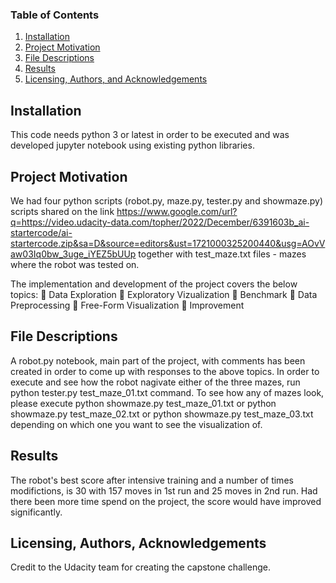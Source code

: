 ### Table of Contents
1. [Installation](#installation)
2. [Project Motivation](#motivation)
3. [File Descriptions](#files)
4. [Results](#results)
5. [Licensing, Authors, and Acknowledgements](#licensing)

## Installation <a name="installation"></a>
This code needs python 3 or latest in order to be executed and was developed jupyter notebook using existing python libraries.

## Project Motivation<a name="motivation"></a>
We had four python scripts (robot.py, maze.py, tester.py and showmaze.py) scripts shared on the link https://www.google.com/url?q=https://video.udacity-data.com/topher/2022/December/6391603b_ai-startercode/ai-startercode.zip&sa=D&source=editors&ust=1721000325200440&usg=AOvVaw03Iq0bw_3uge_iYEZ5bUUp
together with test_maze.txt files - mazes where the robot was tested on.

The implementation and development of the project covers the below topics:
	Data Exploration
	Exploratory Vizualization
	Benchmark
	Data Preprocessing
	Free-Form Visualization
	Improvement

## File Descriptions <a name="files"></a>
A robot.py notebook, main part of the project, with comments has been created in order to come up with responses to the above topics. In order to execute and see how the robot nagivate either of the three mazes, run python tester.py test_maze_01.txt
command. To see how any of mazes look, please execute python showmaze.py test_maze_01.txt or python showmaze.py test_maze_02.txt or python showmaze.py test_maze_03.txt depending on which one you want to see the visualization of.

## Results<a name="results"></a>
The robot's best score after intensive training and a number of times modifictions, is 30 with 157 moves in 1st run and 25 moves in 2nd run. Had there been more time spend on the project, the score would have improved significantly.

## Licensing, Authors, Acknowledgements<a name="licensing"></a>
Credit to the Udacity team for creating the capstone challenge.
